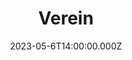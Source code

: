 ---
title: Verein
#description: This article helps you get started with the Mainroad theme, including installation and minimal configuration.
#lead: This article helps you get started with the Mainroad theme, including installation and minimal configuration.
date: 2023-05-6T14:00:00.000Z
tags:
  - "Verein"
authorbox: false
sidebar: false
pager: false
weight: 10
menu: main
---